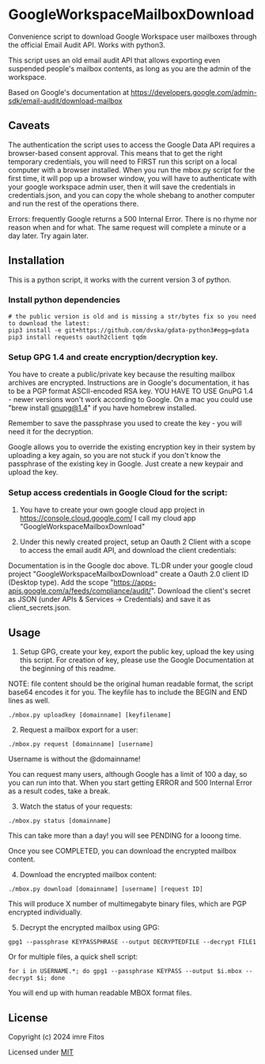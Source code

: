 # GoogleWorkspaceMailboxDownload

Convenience script to download Google Workspace user mailboxes through the official Email Audit API. Works with python3.

This script uses an old email audit API that allows exporting even suspended people's mailbox contents, as long as you are the admin of the workspace.

Based on Google's documentation at https://developers.google.com/admin-sdk/email-audit/download-mailbox

## Caveats

The authentication the script uses to access the Google Data API requires a browser-based consent approval. This means that to get the right temporary credentials, you will need to FIRST run this script on a local computer with a browser installed. When you run the mbox.py script for the first time, it will pop up a browser window, you will have to authenticate with your google workspace admin user, then it will save the credentials in credentials.json, and you can copy the whole shebang to another computer and run the rest of the operations there.

Errors: frequently Google returns a 500 Internal Error. There is no rhyme nor reason when and for what. The same request will complete a minute or a day later. Try again later.

## Installation

This is a python script, it works with the current version 3 of python.

### Install python dependencies

```
# the public version is old and is missing a str/bytes fix so you need to download the latest:
pip3 install -e git+https://github.com/dvska/gdata-python3#egg=gdata
pip3 install requests oauth2client tqdm
```

### Setup GPG 1.4 and create encryption/decryption key.

You have to create a public/private key because the resulting mailbox archives are encrypted. Instructions are in Google's documentation, it has to be a PGP format ASCII-encoded RSA key. YOU HAVE TO USE GnuPG 1.4 - newer versions won't work according to Google. On a mac you could use "brew install gnupg@1.4" if you have homebrew installed.

Remember to save the passphrase you used to create the key - you will need it for the decryption.

Google allows you to override the existing encryption key in their system by uploading a key again, so you are not stuck if you don't know the passphrase of the existing key in Google. Just create a new keypair and upload the key.


### Setup access credentials in Google Cloud for the script:

1. You have to create your own google cloud app project in https://console.cloud.google.com/ I call my cloud app "GoogleWorkspaceMailboxDownload"

2. Under this newly created project, setup an Oauth 2 Client with a scope to access the email audit API, and download the client credentials:

Documentation is in the Google doc above. TL:DR under your google cloud project "GoogleWorkspaceMailboxDownload" create a Oauth 2.0 client ID (Desktop type). Add the scope "https://apps-apis.google.com/a/feeds/compliance/audit/". Download the client's secret as JSON (under APIs & Services -> Credentials) and save it as client_secrets.json.

## Usage

1. Setup GPG, create your key, export the public key, upload the key using this script. For creation of key, please use the Google Documentation at the beginning of this readme.

NOTE: file content should be the original human readable format, the script base64 encodes it for you. The keyfile has to include the BEGIN and END lines as well.

`./mbox.py uploadkey [domainname] [keyfilename]`

2. Request a mailbox export for a user:

`./mbox.py request [domainname] [username]`

Username is without the @domainname!

You can request many users, although Google has a limit of 100 a day, so you can run into that. When you start getting ERROR and 500 Internal Error as a result codes, take a break.

3. Watch the status of your requests:

`./mbox.py status [domainname]`

This can take more than a day! you will see PENDING for a looong time.

Once you see COMPLETED, you can download the encrypted mailbox content.

4. Download the encrypted mailbox content:

`./mbox.py download [domainname] [username] [request ID]`

This will produce X number of multimegabyte binary files, which are PGP encrypted individually.

5. Decrypt the encrypted mailbox using GPG:

`gpg1 --passphrase KEYPASSPHRASE --output DECRYPTEDFILE --decrypt FILE1`

Or for multiple files, a quick shell script:

`for i in USERNAME.*; do gpg1 --passphrase KEYPASS --output $i.mbox --decrypt $i; done`

You will end up with human readable MBOX format files.


## License

Copyright (c) 2024 imre Fitos

Licensed under [MIT](https://choosealicense.com/licenses/mit/)
